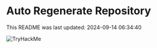 # Auto Regenerate Repository

This README was last updated: 2024-09-14 06:34:40

 ![TryHackMe](https://tryhackme.com/badge/533634)